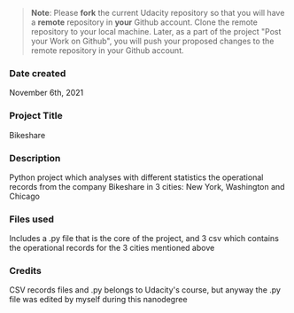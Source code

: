 >**Note**: Please **fork** the current Udacity repository so that you will have a **remote** repository in **your** Github account. Clone the remote repository to your local machine. Later, as a part of the project "Post your Work on Github", you will push your proposed changes to the remote repository in your Github account.

### Date created
November 6th, 2021

### Project Title
Bikeshare

### Description
Python project which analyses with different statistics the operational records from the company Bikeshare in 3 cities: New York, Washington and Chicago

### Files used
Includes a .py file that is the core of the project, and 3 csv which contains the operational records for the 3 cities mentioned above

### Credits
CSV records files and .py belongs to Udacity's course, but anyway the .py file was edited by myself during this nanodegree
